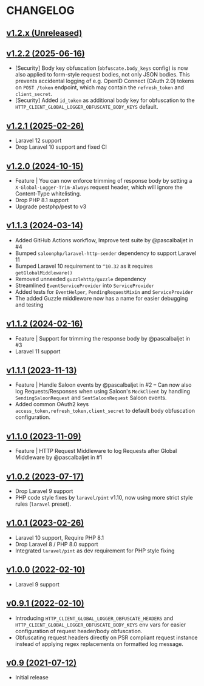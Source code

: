 # CHANGELOG

## [v1.2.x (Unreleased)](https://github.com/onlime/laravel-http-client-global-logger/compare/v1.2.2...main)

## [v1.2.2 (2025-06-16)](https://github.com/onlime/laravel-http-client-global-logger/compare/v1.2.1...v1.2.2)

- [Security] Body key obfuscation (`obfuscate.body_keys` config) is now also applied to form-style request bodies, not only JSON bodies. This prevents accidental logging of e.g. OpenID Connect (OAuth 2.0) tokens on `POST /token` endpoint, which may contain the `refresh_token` and `client_secret`.
- [Security] Added `id_token` as additional body key for obfuscation to the `HTTP_CLIENT_GLOBAL_LOGGER_OBFUSCATE_BODY_KEYS` default.

## [v1.2.1 (2025-02-26)](https://github.com/onlime/laravel-http-client-global-logger/compare/v1.2.0...v1.2.1)

- Laravel 12 support
- Drop Laravel 10 support and fixed CI

## [v1.2.0 (2024-10-15)](https://github.com/onlime/laravel-http-client-global-logger/compare/v1.1.3...v1.2.0)

- Feature | You can now enforce trimming of response body by setting a `X-Global-Logger-Trim-Always` request header, which will ignore the Content-Type whitelisting.
- Drop PHP 8.1 support
- Upgrade pestphp/pest to v3

## [v1.1.3 (2024-03-14)](https://github.com/onlime/laravel-http-client-global-logger/compare/v1.1.2...v1.1.3)

- Added GitHub Actions workflow, Improve test suite by @pascalbaljet in #4
- Bumped `saloonphp/laravel-http-sender` dependency to support Laravel 11
- Bumped Laravel 10 requirement to `^10.32` as it requires `getGlobalMiddleware()`
- Removed unneeded `guzzlehttp/guzzle` dependency
- Streamlined `EventServiceProvider` into `ServiceProvider`
- Added tests for `EventHelper`, `PendingRequestMixin` and `ServiceProvider`
- The added Guzzle middleware now has a name for easier debugging and testing

## [v1.1.2 (2024-02-16)](https://github.com/onlime/laravel-http-client-global-logger/compare/v1.1.1...v1.1.2)

- Feature | Support for trimming the response body by @pascalbaljet in #3
- Laravel 11 support

## [v1.1.1 (2023-11-13)](https://github.com/onlime/laravel-http-client-global-logger/compare/v1.1.0...v1.1.1)

- Feature | Handle Saloon events by @pascalbaljet in #2 – Can now also log Requests/Responses when using Saloon's `MockClient` by handling `SendingSaloonRequest` and `SentSaloonRequest` Saloon events.
- Added common OAuth2 keys `access_token,refresh_token,client_secret` to default body obfuscation configuration.

## [v1.1.0 (2023-11-09)](https://github.com/onlime/laravel-http-client-global-logger/compare/v1.0.2...v1.1.0)

- Feature | HTTP Request Middleware to log Requests after Global Middleware by @pascalbaljet in #1

## [v1.0.2 (2023-07-17)](https://github.com/onlime/laravel-http-client-global-logger/compare/v1.0.1...v1.0.2)

- Drop Laravel 9 support
- PHP code style fixes by `laravel/pint` v1.10, now using more strict style rules (`laravel` preset).

## [v1.0.1 (2023-02-26)](https://github.com/onlime/laravel-http-client-global-logger/compare/v1.0.0...v1.0.1)

- Laravel 10 support, Require PHP 8.1
- Drop Laravel 8 / PHP 8.0 support
- Integrated `laravel/pint` as dev requirement for PHP style fixing

## [v1.0.0 (2022-02-10)](https://github.com/onlime/laravel-http-client-global-logger/compare/v0.9.1...v1.0.0)

- Laravel 9 support

## [v0.9.1 (2022-02-10)](https://github.com/onlime/laravel-http-client-global-logger/compare/v0.9...v0.9.1)

- Introducing `HTTP_CLIENT_GLOBAL_LOGGER_OBFUSCATE_HEADERS` and `HTTP_CLIENT_GLOBAL_LOGGER_OBFUSCATE_BODY_KEYS` env vars for easier configuration of request header/body obfuscation.
- Obfuscating request headers directly on PSR compliant request instance instead of applying regex replacements on formatted log message.

## [v0.9 (2021-07-12)](https://github.com/onlime/laravel-http-client-global-logger/releases/tag/v0.9)

- Initial release
